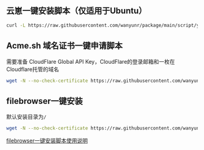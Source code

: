 ## 云崽一键安装脚本（仅适用于Ubuntu）
```bash
curl -L https://raw.githubusercontent.com/wanyunr/package/main/script/yunzai_built_ubuntu.sh | bash
```


## Acme.sh 域名证书一键申请脚本

需要准备 CloudFlare Global API Key，CloudFlare的登录邮箱和一枚在Cloudflare托管的域名
```bash
wget -N --no-check-certificate https://raw.githubusercontent.com/wanyunr/package/main/script/acme1key.sh && bash acme1key.sh
```



## filebrowser一键安装
默认安装目录为`/`
```bash
wget -N --no-check-certificate https://raw.githubusercontent.com/wanyunr/package/main/script/filebrowser.sh && bash filebrowser.sh
```
[filebrowser一键安装脚本使用说明](https://github.com/wanyunr/package/wiki/%E4%BD%BF%E7%94%A8%E8%AF%B4%E6%98%8E#filebrowser%E4%B8%80%E9%94%AE%E5%AE%89%E8%A3%85%E8%84%9A%E6%9C%AC%E4%BD%BF%E7%94%A8%E8%AF%B4%E6%98%8E)
